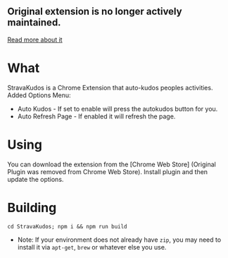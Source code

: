 ## Original extension is no longer actively maintained.
[Read more about it](https://github.com/o2dazone/StravaKudos/issues/31)

# What
StravaKudos is a Chrome Extension that auto-kudos peoples activities.
Added Options Menu:
- Auto Kudos - If set to enable will press the autokudos button for you.
- Auto Refresh Page - If enabled it will refresh the page. 

# Using
You can download the extension from the [Chrome Web Store] (Original Plugin  was removed from Chrome Web Store).
Install plugin and then update the options. 

# Building
`cd StravaKudos; npm i && npm run build`
* Note: If your environment does not already have `zip`, you may need to install it via `apt-get`, `brew` or whatever else you use.
